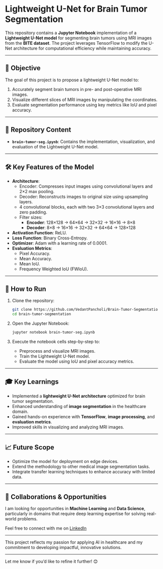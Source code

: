 
# Lightweight U-Net for Brain Tumor Segmentation  

This repository contains a **Jupyter Notebook** implementation of a **Lightweight U-Net model** for segmenting brain tumors using MRI images from the **BITE dataset**. The project leverages TensorFlow to modify the U-Net architecture for computational efficiency while maintaining accuracy.  

---

## 🧠 **Objective**  
The goal of this project is to propose a lightweight U-Net model to:  
1. Accurately segment brain tumors in pre- and post-operative MRI images.  
2. Visualize different slices of MRI images by manipulating the coordinates.  
3. Evaluate segmentation performance using key metrics like IoU and pixel accuracy.  

---

## 📂 **Repository Content**  
- **`brain-tumor-seg.ipynb`**: Contains the implementation, visualization, and evaluation of the Lightweight U-Net model.  

---

## 🛠 **Key Features of the Model**  
- **Architecture**:  
  - Encoder: Compresses input images using convolutional layers and 2×2 max pooling.  
  - Decoder: Reconstructs images to original size using upsampling layers.  
  - 4 convolutional blocks, each with two 3×3 convolutional layers and zero padding.  
  - Filter sizes:  
    - **Encoder**: 128×128 → 64×64 → 32×32 → 16×16 → 8×8  
    - **Decoder**: 8×8 → 16×16 → 32×32 → 64×64 → 128×128  
- **Activation Function**: ReLU.  
- **Loss Function**: Binary Cross-Entropy.  
- **Optimizer**: Adam with a learning rate of 0.0001.  
- **Evaluation Metrics**:  
  - Pixel Accuracy.  
  - Mean Accuracy.  
  - Mean IoU.  
  - Frequency Weighted IoU (FWIoU).  

---

## 🚀 **How to Run**  
1. Clone the repository:  
   ```bash  
   git clone https://github.com/VedantPancholi/Brain-Tumor-Segmentation.git  
   cd brain-tumor-segmentation  
   ```  

2. Open the Jupyter Notebook:  
   ```bash  
   jupyter notebook brain-tumor-seg.ipynb  
   ```  

3. Execute the notebook cells step-by-step to:  
   - Preprocess and visualize MRI images.  
   - Train the Lightweight U-Net model.  
   - Evaluate the model using IoU and pixel accuracy metrics.  

---

## 🎓 **Key Learnings**  
- Implemented a **lightweight U-Net architecture** optimized for brain tumor segmentation.  
- Enhanced understanding of **image segmentation** in the healthcare domain.  
- Gained hands-on experience with **TensorFlow**, **image processing**, and **evaluation metrics**.  
- Improved skills in visualizing and analyzing MRI images.  

---

## 📈 **Future Scope**  
- Optimize the model for deployment on edge devices.  
- Extend the methodology to other medical image segmentation tasks.  
- Integrate transfer learning techniques to enhance accuracy with limited data.  

---

## 🤝 **Collaborations & Opportunities**  
I am looking for opportunities in **Machine Learning** and **Data Science**, particularly in domains that require deep learning expertise for solving real-world problems.  

Feel free to connect with me on [LinkedIn](https://www.linkedin.com/in/vedantpancholi/)   

---

This project reflects my passion for applying AI in healthcare and my commitment to developing impactful, innovative solutions.  

---  

Let me know if you’d like to refine it further! 😊
